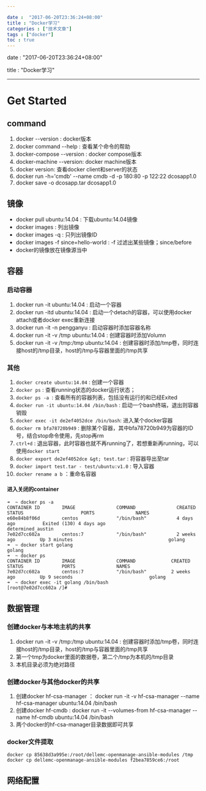 ```yaml
---

date :  "2017-06-20T23:36:24+08:00" 
title : "Docker学习" 
categories : ["技术文章"] 
tags : ["docker"] 
toc : true
---
```



date :  "2017-06-20T23:36:24+08:00"

title : "Docker学习"

---

Get Started
===========

command
-------

1.  docker --version : docker版本
2.  docker command --help : 查看某个命令的帮助
3.  docker-compose --version : docker compose版本
4.  docker-machine --version: docker machine版本
5.  docker version: 查看docker client和server的状态
6.  docker run -h='cmdb' --name cmdb -d -p 180:80 -p 122:22 dcosapp1.0
7.  docker save -o dcosapp.tar dcosapp1.0

镜像
----

-   docker pull ubuntu:14.04 : 下载ubuntu:14.04镜像
-   docker images : 列出镜像
-   docker images -q : 只列出镜像ID
-   docker images -f since=hello-world : -f 过滤出某些镜像；since/before
-   docker的镜像放在镜像源当中

容器
----

### 启动容器

1.  docker run -it ubuntu:14.04 : 启动一个容器
2.  docker run -itd ubuntu:14.04 : 启动一个detach的容器，可以使用docker
    attach或者docker exec重新连接
3.  docker run -it -n pengganyu : 启动容器时添加容器名称
4.  docker run -it -v /tmp ubuntu:14.04 : 创建容器时添加Volumn
5.  docker run -it -v /tmp:/tmp ubuntu:14.04 :
    创建容器时添加/tmp卷，同时连接host的/tmp目录，host的/tmp与容器里面的/tmp共享

### 其他

1.  `docker create ubuntu:14.04` : 创建一个容器
2.  `docker ps` : 查看running状态的docker运行状态；
3.  `docker ps -a `: 查看所有的容器列表，包括没有运行的和已经Exited
4.  `docker run -it ubuntu:14.04 /bin/bash` : 启动一个bash终端，退出则容器销毁
5.  `docker exec -it de2ef4052dce /bin/bash`: 进入某个docker容器
6.  `docker rm bfa78720b949` : 删除某个容器，其中bfa78720b949为容器的ID号，结合stop命令使用，先stop再rm
7.  `ctrl+d` :  退出容器，此时容器也就不再running了，若想重新再running，可以使用`docker start`
8.  `docker export de2ef4052dce &gt; test.tar` : 将容器导出至tar
9.  `docker import test.tar - test/ubuntu:v1.0` : 导入容器
10.  `docker rename a b` ：重命名容器

#### 进入关闭的container

```
➜  ~ docker ps -a
CONTAINER ID        IMAGE               COMMAND               CREATED             STATUS                     PORTS               NAMES
e60e84b8f06d        centos              "/bin/bash"           4 days ago          Exited (130) 4 days ago                        determined_austin
7e02d7cc602a        centos:7            "/bin/bash"           2 weeks ago         Up 3 minutes                                   golang
➜  ~ docker start golang 
golang
➜  ~ docker ps 
CONTAINER ID        IMAGE               COMMAND             CREATED             STATUS              PORTS               NAMES
7e02d7cc602a        centos:7            "/bin/bash"         2 weeks ago         Up 9 seconds                            golang
➜  ~ docker exec -it golang /bin/bash
[root@7e02d7cc602a /]# 
```



数据管理
--------

### 创建docker与本地主机的共享

1.  docker run -it -v /tmp:/tmp ubuntu:14.04 :
    创建容器时添加/tmp卷，同时连接host的/tmp目录，host的/tmp与容器里面的/tmp共享
2.  第一个tmp为docker里面的数据卷，第二个/tmp为本机的/tmp目录
3.  本机目录必须为绝对路径

### 创建docker与其他docker的共享

1.  创建docker hf-csa-manager ： docker run -it -v hf-csa-manager --name
    hf-csa-manager ubuntu:14.04 /bin/bash
2.  创建docker hf-cmdb : docker run -it --volumes-from hf-csa-manager
    --name hf-cmdb ubuntu:14.04 /bin/bash
3.  两个docker的hf-csa-manager目录数据即可共享

### docker文件提取

```
docker cp 85638d3a995e:/root/dellemc-openmanage-ansible-modules /tmp  
docker cp dellemc-openmanage-ansible-modules f2bea7859ce6:/root
```



网络配置
--------
